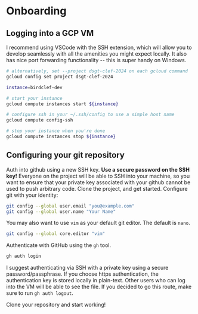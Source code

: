 # Onboarding

## Logging into a GCP VM

I recommend using VSCode with the SSH extension, which will allow you to develop seamlessly with all the amenities you might expect locally.
It also has nice port forwarding functionality -- this is super handy on Windows.

```bash
# alternatively, set --project dsgt-clef-2024 on each gcloud command
gcloud config set project dsgt-clef-2024

instance=birdclef-dev

# start your instance
gcloud compute instances start ${instance}

# configure ssh in your ~/.ssh/config to use a simple host name
gcloud compute config-ssh 

# stop your instance when you're done
gcloud compute instances stop ${instance}
```

## Configuring your git repository

Auth into github using a new SSH key.
**Use a secure password on the SSH key!**
Everyone on the project will be able to SSH into your machine, so you want to ensure that your private key associated with your github cannot be used to push arbitrary code.
Clone the project, and get started.
Configure git with your identity:

```bash
git config --global user.email "you@example.com"
git config --global user.name "Your Name"
```

You may also want to use `vim` as your default git editor.
The default is `nano`.

```bash
git config --global core.editor "vim"
```

Authenticate with GitHub using the `gh` tool.

```bash
gh auth login
```

I suggest authenticating via SSH with a private key using a secure password/passphrase.
If you choose https authentication, the authentication key is stored locally in plain-text.
Other users who can log into the VM will be able to see the file.
If you decided to go this route, make sure to run `gh auth logout`. 

Clone your repository and start working!
